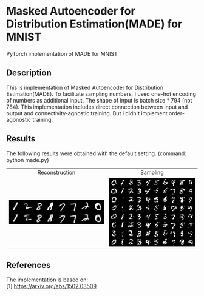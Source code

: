 # Masked Autoencoder for Distribution Estimation(MADE) for MNIST
PyTorch implementation of MADE for MNIST

## Description
This is implementation of Masked Autoencoder for Distribution Estimation(MADE). To facilitate sampling numbers, I used one-hot encoding of numbers as additional input. The shape of input is batch size * 794 (not 784). This implementation includes direct connection between input and output and connectivity-agnostic training. But i didn't implement order-agonostic training.

## Results
The following results were obtained with the default setting. (command: python made.py)

<table align='center'>
<tr align='center'>
<td> Reconstruction </td>
<td> Sampling </td>
</tr>
<tr>
<td><img src = 'results/reconstruction_70.png' width = '500px'></td>
<td><img src = 'results/sample_70.png' width = '500px'></td>
</tr>
</table>


## References
The implementation is based on:  
[1] https://arxiv.org/abs/1502.03509  

